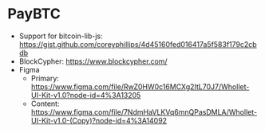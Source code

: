 # PayBTC
- Support for bitcoin-lib-js: https://gist.github.com/coreyphillips/4d45160fed016417a5f583f179c2cbdb
- BlockCypher: https://www.blockcypher.com/
- Figma
    - Primary: https://www.figma.com/file/RwZ0HW0c16MCXg2ItL70J7/Whollet-UI-Kit-v1.0?node-id=4%3A13205
    - Content: https://www.figma.com/file/7NdmHaVLKVq6mnQPasDMLA/Whollet-UI-Kit-v1.0-(Copy)?node-id=4%3A14092
